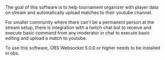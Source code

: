 The goal of this software is to help tournament organizer with player data on stream and automatically upload matches to their youtube channel.

For smaller community where there can't be a permanent person at the stream setup, there is integration with a twitch chat bot to receive and execute basic command from any moderator in chat to execute basic editing and upload a match to youtube.

To use this software, OBS Websocket 5.0.0 or higher needs to be installed in obs.
